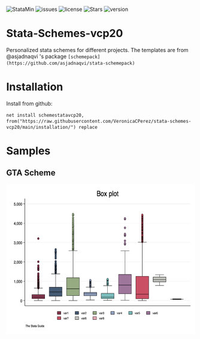 ![StataMin](https://img.shields.io/badge/stata-2015-blue) ![issues](https://img.shields.io/github/issues/VeronicaCPerez/stata-schemes-vcp20/issues) ![license](https://img.shields.io/github/license/VeronicaCPerez/stata-schemes-vcp20) ![Stars](https://img.shields.io/github/stars/VeronicaCPerez/stata-schemes-vcp20) ![version](https://img.shields.io/github/v/release/VeronicaCPerez/stata-schemes-vcp20) 

# Stata-Schemes-vcp20
Personalized stata schemes for different projects. The templates are from @asjadnaqvi 's package `[schemepack](https://github.com/asjadnaqvi/stata-schemepack)`

# Installation

Install from github:

```
net install schemestatavcp20, from("https://raw.githubusercontent.com/VeronicaCPerez/stata-schemes-vcp20/main/installation/") replace
```

# Samples

## GTA Scheme

<img src="./figures/sample gta graph.png" height="400">

